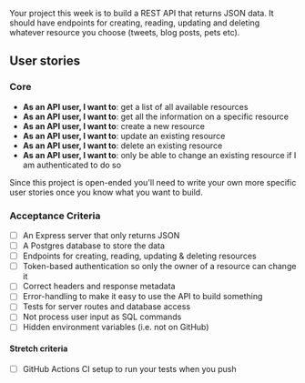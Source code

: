 Your project this week is to build a REST API that returns JSON data. It should have endpoints for creating, reading, updating and deleting whatever resource you choose (tweets, blog posts, pets etc).

## User stories

### Core

- **As an API user, I want to**: get a list of all available resources
- **As an API user, I want to**: get all the information on a specific resource
- **As an API user, I want to**: create a new resource
- **As an API user, I want to**: update an existing resource
- **As an API user, I want to**: delete an existing resource
- **As an API user, I want to**: only be able to change an existing resource if I am authenticated to do so

Since this project is open-ended you'll need to write your own more specific user stories once you know what you want to build.

### Acceptance Criteria

- [ ] An Express server that only returns JSON
- [ ] A Postgres database to store the data
- [ ] Endpoints for creating, reading, updating & deleting resources
- [ ] Token-based authentication so only the owner of a resource can change it
- [ ] Correct headers and response metadata
- [ ] Error-handling to make it easy to use the API to build something
- [ ] Tests for server routes and database access
- [ ] Not process user input as SQL commands
- [ ] Hidden environment variables (i.e. not on GitHub)

#### Stretch criteria

- [ ] GitHub Actions CI setup to run your tests when you push
